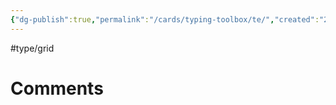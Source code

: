 ```yaml
---
{"dg-publish":true,"permalink":"/cards/typing-toolbox/te/","created":"2023-04-08T11:29:15.624+02:00","updated":"2023-04-26T15:39:48.253+02:00"}
---
```


#type/grid  

# Comments 
<script src="https://utteranc.es/client.js"
        repo="Heart4sides/Comment_Section"
        issue-term="pathname"
        theme="gruvbox-dark"
        crossorigin="anonymous"
        async>
</script>